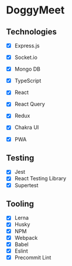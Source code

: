 # DoggyMeet
## Technologies

- [x] Express.js
- [x] Socket.io
- [x] Mongo DB
- [x] TypeScript

- [x] React
- [x] React Query
- [x] Redux
- [x] Chakra UI
- [x] PWA

## Testing

- [x] Jest
- [x] React Testing Library
- [x] Supertest

## Tooling

- [x] Lerna
- [x] Husky
- [x] NPM
- [x] Webpack
- [x] Babel
- [x] Eslint
- [x] Precommit Lint
